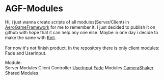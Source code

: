 # AGF-Modules
Hi, i just wanna create scripts of all modules(Server/Client) in [AeroGameFramework](https://github.com/Sleitnick/AeroGameFramework) for me to remember it. I just decided to publish it on github with hope that it can help any one else. Maybe in one day i decide to make the same with [Knit](https://github.com/Sleitnick/Knit).
<br /><br />
For now it's not finish product. In the repository there is only client modules: Fade and UserInput.
<br />

Module: <br />
    Server
        Modules
    Client
        Controller
            [UserInput](https://github.com/Filimon4/AGF-Modules/blob/main/src/Client/Controllers/UserInputTestController.lua)
            [Fade](https://github.com/Filimon4/AGF-Modules/blob/main/src/Client/Controllers/FadeTestController.lua)
        Modules
            [CameraShaker](https://github.com/Filimon4/AGF-Modules/blob/main/src/Client/Controllers/CameraShakerTestController.lua)
    Shared Modules
